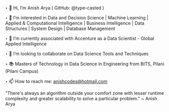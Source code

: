 ‣ 👋 Hi, I’m Anish Arya ( GitHub: @type-casted )

‣ 👀 I’m interested in Data and Decision Science | Machine Learning | Applied & Computational Intelligence | Business Intelligence | Data Structures | System Design | Database Management

‣ 🌱 I’m currently associated with Accenture as a Data Scientist - Global Applied Intelligence

‣ 💞️ I’m looking to collaborate on Data Science Tools and Techniques

‣ 📚 Masters of Technology in Data Science in Engineering from BITS, Pilani (Pilani Campus)

‣ 📫 How to reach me: anishcodes@hotmail.com

"There's always an algorithm outside your comfort zone with lesser runtime complexity and greater scalability to solve a particular problem." ~ Anish Arya
